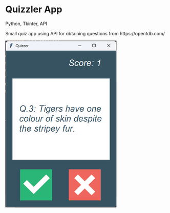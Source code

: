 <h1>Quizzler App</h1>
<p>Python, Tkinter, API</p>
<p>Small quiz app using API for obtaining questions from https://opentdb.com/</p>
<p><img src="../images/quizzler.png"></p>
